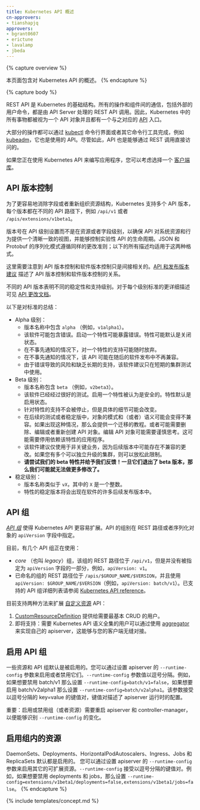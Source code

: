 ```yaml
---
title: Kubernetes API 概述
cn-approvers:
- tianshapjq
approvers:
- bgrant0607
- erictune
- lavalamp
- jbeda
---
```



{% capture overview %}

本页面包含对 Kubernetes API 的概述。
{% endcapture %}

{% capture body %}

REST API 是 Kubernetes 的基础结构。所有的操作和组件间的通信，包括外部的用户命令，都是由 API Server 处理的 REST API 调用。因此，Kubernetes 中的所有事物都被视为一个 API 对象并且都有一个与之对应的 [API](/docs/api-reference/{{page.version}}/) 入口。


大部分的操作都可以通过 [kubectl](/docs/user-guide/kubectl-overview/) 命令行界面或者其它命令行工具完成，例如 [kubeadm](/docs/admin/kubeadm/)，它也是使用的 API。尽管如此，API 也是能够通过 REST 调用直接访问的。


如果您正在使用 Kubernetes API 来编写应用程序，您可以考虑选择一个 [客户端库](/docs/reference/client-libraries/)。


## API 版本控制


为了更容易地消除字段或者重新组织资源结构，Kubernetes 支持多个 API 版本，每个版本都在不同的 API 路径下，例如 `/api/v1` 或者 `/apis/extensions/v1beta1`。


版本号在 API 级别设置而不是在资源或者字段级别，以确保 API 对系统资源和行为提供一个清晰一致的视图，并能够控制实验性 API 的生命周期。JSON 和 Protobuf 的序列化模式遵循同样的更改准则；以下的所有描述均适用于这两种格式。


这里需要注意到 API 版本控制和软件版本控制只是间接相关的。[API 和发布版本建议](https://git.k8s.io/community/contributors/design-proposals/versioning.md) 描述了 API 版本控制和软件版本控制的关系。


不同的 API 版本表明不同的稳定性和支持级别。对于每个级别标准的更详细描述可见 [API 更改文档](https://git.k8s.io/community/contributors/devel/api_changes.md#alpha-beta-and-stable-versions)。


以下是对标准的总结：


- Alpha 级别：
  - 版本名称中包含 `alpha` （例如，`v1alpha1`）。
  - 该软件可能包含错误。启动一个特性可能暴露错误。特性可能默认是关闭状态。
  - 在不事先通知的情况下，对一个特性的支持可能随时放弃。
  - 在不事先通知的情况下，该 API 可能在随后的软件发布中不再兼容。
  - 由于错误导致的风险和缺乏长期的支持，该软件建议只在短期的集群测试中使用。
- Beta 级别：
  - 版本名称包含 `beta` （例如，`v2beta3`）。
  - 该软件已经经过很好的测试。启用一个特性被认为是安全的。特性默认是启用状态。
  - 针对特性的支持不会被停止，但是具体的细节可能会改变。
  - 在后续的测试或者稳定版中，对象的模式和（或者）语义可能会变得不兼容。如果出现这种情况，那么会提供一个迁移的教程。或者可能需要删除、编辑或者重新创建 API 对象。编辑 API 对象可能需要谨慎思考。这可能需要停用依赖该特性的应用程序。
  - 该软件建议仅使用于非关键业务，因为后续版本中可能存在不兼容的更改。如果您有多个可以独立升级的集群，则可以放松此限制。
  - **请尝试我们的 beta 特性并给予我们反馈！一旦它们退出了 beta 版本，那么我们可能就无法做更多修改了。**
- 稳定级别：
  - 版本名称类似于 `vX`，其中的 `X` 是一个整数。
  - 特性的稳定版本将会出现在软件的许多后续发布版本中。


## API 组


[*API 组*](https://git.k8s.io/community/contributors/design-proposals/api-group.md) 使得 Kubernetes API 更容易扩展。API 的组别在 REST 路径或者序列化对象的 `apiVersion` 字段中指定。


目前，有几个 API 组正在使用：


*  *core* （也叫 *legacy*）组，该组的 REST 路径位于 `/api/v1`，但是并没有被指定为 `apiVersion` 字段的一部分，例如，`apiVersion: v1`。
*  已命名的组的 REST 路径位于 `/apis/$GROUP_NAME/$VERSION`，并且使用 `apiVersion: $GROUP_NAME/$VERSION`（例如，`apiVersion: batch/v1`）。已支持的 API 组详细列表请参阅 [Kubernetes API reference](/docs/reference/)。


目前支持两种方法来扩展 [自定义资源](/docs/concepts/api-extension/custom-resources/) API：


1. [CustomResourceDefinition](/docs/tasks/access-kubernetes-api/extend-api-custom-resource-definitions/) 提供给需要最基本 CRUD 的用户。
1. 即将支持：需要 Kubernetes API 语义全集的用户可以通过使用 [aggregator](https://github.com/kubernetes/community/blob/master/contributors/design-proposals/aggregated-api-servers.md) 来实现自己的 apiserver，这能够与您的客户端无缝对接。
 


## 启用 API 组


一些资源和 API 组默认是被启用的。您可以通过设置 apiserver 的 `--runtime-config` 参数来启用或者禁用它们。`--runtime-config` 参数值以逗号分隔。例如，如果想要禁用 batch/v1 那么设置 `--runtime-config=batch/v1=false`，如果想要启用 batch/v2alpha1 那么设置 `--runtime-config=batch/v2alpha1`。该参数接受以逗号分隔的 key=value 的键值对，键值对描述了 apiserver 运行时的配置。


重要：启用或禁用组（或者资源）需要重启 apiserver 和 controller-manager，以便能够识别 `--runtime-config` 的变化。


## 启用组内的资源


DaemonSets、Deployments、HorizontalPodAutoscalers、Ingress、Jobs 和 ReplicaSets 默认都是启用的。
您可以通过设置 apiserver 的 `--runtime-config` 参数来启用其它的可扩展资源。`--runtime-config` 接受以逗号分隔的键值对。例如，如果想要禁用 deployments 和 jobs，那么设置 `--runtime-config=extensions/v1beta1/deployments=false,extensions/v1beta1/jobs=false`。
{% endcapture %}

{% include templates/concept.md %}
